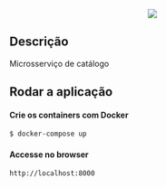 <p align="center">
  <a href="https://fullcycle.com.br/" target="blank"><img src="https://s3.amazonaws.com/code.education/Wallpapers/Wallpaper-02-Full-Cycle-1920x1080.png"/></a>
</p>

## Descrição

Microsserviço de catálogo

## Rodar a aplicação

#### Crie os containers com Docker

```bash
$ docker-compose up
```

#### Accesse no browser

```
http://localhost:8000
```


